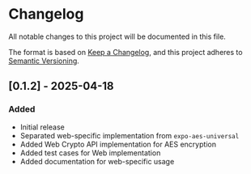 # Changelog

All notable changes to this project will be documented in this file.

The format is based on [Keep a Changelog](https://keepachangelog.com/en/1.0.0/),
and this project adheres to [Semantic Versioning](https://semver.org/spec/v2.0.0.html).

## [0.1.2] - 2025-04-18

### Added

- Initial release
- Separated web-specific implementation from `expo-aes-universal`
- Added Web Crypto API implementation for AES encryption
- Added test cases for Web implementation
- Added documentation for web-specific usage
